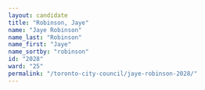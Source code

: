 ```yaml
---
layout: candidate
title: "Robinson, Jaye"
name: "Jaye Robinson"
name_last: "Robinson"
name_first: "Jaye"
name_sortby: "robinson"
id: "2028"
ward: "25"
permalink: "/toronto-city-council/jaye-robinson-2028/"
---
```


